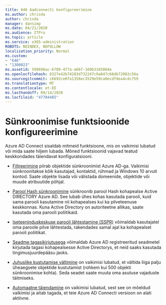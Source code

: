 ```yaml
---
title: 646 Aadconnecti konfigureerimine
ms.author: chrisda
author: chrisda
manager: dansimp
ms.date: 04/21/2020
ms.audience: ITPro
ms.topic: article
ms.service: o365-administration
ROBOTS: NOINDEX, NOFOLLOW
localization_priority: Normal
ms.custom:
- "646"
- "1300023"
ms.assetid: 599698ac-6709-477a-a66f-169b3165064e
ms.openlocfilehash: 6327e42b74283d732247c9a847c68db72082c56a
ms.sourcegitcommit: c6692ce0fa1358ec3529e59ca0ecdfdea4cdc759
ms.translationtype: MT
ms.contentlocale: et-EE
ms.lasthandoff: 09/14/2020
ms.locfileid: "47704485"
---
```

# <a name="configure-sync-features"></a>Sünkroonimise funktsioonide konfigureerimine

Azure AD Connect sisaldab mitmeid funktsioone, mis on vaikimisi lubatud või mida saate hiljem lubada. Mõned funktsioonid vajavad teatud keskkondades täiendavat konfiguratsiooni.

- [Filtreerimine](https://docs.microsoft.com/azure/active-directory/connect/active-directory-aadconnectsync-configure-filtering) piirab objektide sünkroonimist Azure AD-ga. Vaikimisi sünkroonitakse kõik kasutajad, kontaktid, rühmad ja Windows 10 arvuti kontod. Saate objekte lisada või välistada domeenide, objektide või muude atribuutide põhjal.

- [Parool Hash sünkroonimine](https://docs.microsoft.com/azure/active-directory/connect/active-directory-aadconnectsync-implement-password-hash-synchronization) sünkroonib parool Hash kohapealse Active DIRECTORY Azure AD. See lubab ühes kohas kasutada parooli, kuid sama parooli kasutamine nii kohapealses kui ka pilveteenuse keskkonnas. Kuna Active Directory on autoriteetne allikas, saate kasutada oma parooli poliitikaid.

- [Iseteeninduskeskuse parooli lähtestamine (SSPR)](https://docs.microsoft.com/azure/active-directory/authentication/quickstart-sspr) võimaldab kasutajatel oma paroole pilve lähtestada, rakendades samal ajal ka kohapealset parooli poliitikat.

- [Seadme tagasikirjutusega](https://docs.microsoft.com/azure/active-directory/connect/active-directory-aadconnect-feature-device-writeback) võimaldab Azure AD registreeritud seadmetel kirjutada tagasi kohapealsesse Active Directorys, et neid saaks kasutada tingimusjuurdepääsu jaoks.

- [Juhuslike kustutamise vältimine](https://docs.microsoft.com/azure/active-directory/connect/active-directory-aadconnectsync-feature-prevent-accidental-deletes) on vaikimisi lubatud, et vältida liiga palju üheaegsete objektide kustutamist (rohkem kui 500 objekti sünkroonimise kohta). Seda seadet saate muuta oma asutuse vajaduste täitmiseks.

- [Automaatne täiendamine](https://docs.microsoft.com/azure/active-directory/connect/active-directory-aadconnect-feature-automatic-upgrade) on vaikimisi lubatud, sest see on mõeldud vaikimisi ja aitab tagada, et teie Azure AD Connecti versioon on alati aktiivne.
